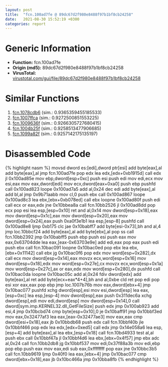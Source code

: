```yaml
---
layout: post
title:  "fcn.100ad7fe @ 89dc67d2f980e8488f97b1bf8cb24258"
date:   2021-08-30 15:52:19 +0300
categories: report
---
```


# Generic Information
- **Function:** fcn.100ad7fe
- **Origin (md5):** 89dc67d2f980e8488f97b1bf8cb24258
- **VirusTotal:** [virustotal.com/gui/file/89dc67d2f980e8488f97b1bf8cb24258][virustotal_ref]



# Similar Functions

1. [fcn.1078cdb6][similar_1_ref] (sim.: 0.9365359455185533)
2. [fcn.1007ffca][similar_2_ref] (sim.: 0.9272500851553225)
3. [fcn.1009636f][similar_3_ref] (sim.: 0.9266305727680415)
4. [fcn.1004b25f][similar_4_ref] (sim.: 0.9258513477906685)
5. [fcn.1099a82f][similar_5_ref] (sim.: 0.9257142175135197)


# Disassembled Code

{% highlight nasm %}
movsd dword es:[edi],dword ptr[esi]
add byte[eax],al
add byte[eax],al
jmp fcn.100ad7fe
pop edx
lea edx,[edx+0xb1915d]
call edx
jl 0x100ad85e
mov ebp,dword[esp+0xc]
push esi
push edi
mov edi,ecx
mov esi,eax
mov eax,dword[edi]
mov ecx,dword[eax+0xa0]
push ebp
pushfd 
call 0x100ad823
loope 0x100ad7a5
add al,0x24
dec edi
add byte[eax],al
add bl,al
jmp 0x9b71aabb
mov cl,0
push ebx
call 0x100ad867
loope 0x100ad8c3
lea ebx,[ebx+0xb078ed]
call ebx
loopne 0x100ad80f
push edi
call ecx
or eax,edx
jne 0x10bbea8a
call fcn.10bb2526
jl 0x100ad8dd
pop ecx
pop esi
lea esp,[esp+0x10]
ret 
and al,0x14
mov dword[esp+0x18],eax
mov dword[esp+0x1c],eax
mov dword[esp+0x20],eax
mov dword[esp+0x24],eax
push 0xa0f3e1b1
lea esp,[esp-8]
pushfd 
call 0x100ad8e8
ljmp 0xb175
clc 
jae 0x10babff7
add byte[esi-0x73],bh
and al,4
jmp loc.10bbcf24
add byte[eax],al
add byte[ebx],al
pop ss
call fcn.10bb2392
jmp 0x10babff5
push ebp
push esi
push eax
mov eax,0x63704dde
lea eax,[eax-0x63703e9e]
add edi,eax
pop eax
push edi
push ebx
call fcn.10bac091
loopne 0x10bac0ed
pop ebx
lea ebx,[ebx+0x11142]
call ebx
jg 0x10bac0f6
pop edx
mov word[esp+0x282],dx
call ecx
mov dword[esp+0x14],eax
movzx ecx,word[esp+0x16]
mov dword[esp+0x18],edx
mov word[esp+0x27e],cx
movzx ecx,word[esp+0x1a]
mov word[esp+0x27c],ax
or eax,edx
mov word[esp+0x280],dx
pushfd 
call 0x10bac0da
loopne 0x10bac05c
add al,0x24
fdiv dword[edx]
add byte[eax],al
ret 
add byte[ecx+eax*4+4],bh
and al,0xbe
cld 
ret 
pop edi
pop esi
xor eax,eax
pop ebp
jmp loc.1007b76b
mov eax,dword[ebx+4]
jmp 0x10bac077
pushfd 
xchg dword[esp],esi
mov esi,dword[esp]
lea eax,[esp+0xc]
lea esp,[esp-4]
mov dword[esp],eax
push 0x311dec6a
xchg dword[esp],edi
mov edi,dword[esp]
mov dword[esp+0x14],0
call dword[sym.imp.KERNEL32.dll_GetFileSize]
push edx
jmp 0x100ab923
add esi,4
jmp 0x10bcbd74
cmp byte[esp+0x10],0
je 0x10baff91
jmp 0x10bbf3ed
mov eax,0x32477af3
lea eax,[eax-0x32477ae3]
mov eax,eax
cmp dword[esi+0x18],eax
jb 0x10bbdb68
push edx
call fcn.10bbf40b
jle 0x10bbf466
pop edx
lea edx,[edx+0xed5]
call edx
jmp 0x14e058a6
lea esp,[esp+4]
add byte[eax],al
lea ebx,[esp+0x18]
call fcn.10bd4933
test al,al
push ebx
call 0x10bbf47a
jl 0x10bbf4d6
lea ebx,[ebx+0x4f57]
jmp ebx
adc al,0x24
call fcn.10bb2db8
jg 0x10bbf537
mov edi,0x37f88a3b
mov edi,ebp
pop ebp
push eax
mov eax,edi
sub eax,0xffffffff
pop eax
jne 0x10bbc3b5
call fcn.10bb9619
ljmp 0x40f0
lea eax,[ebx+4]
jmp 0x10bac077
cmp dword[ebx+0x18],eax
jb 0x10bc466a
jmp 0x10bba8fb
{% endhighlight %}


[similar_1_ref]: /report/fcn.1078cdb6@89dc67d2f980e8488f97b1bf8cb24258
[similar_2_ref]: /report/fcn.1007ffca@89dc67d2f980e8488f97b1bf8cb24258
[similar_3_ref]: /report/fcn.1009636f@dde27fc6c0c4289c00f67b8891723ae8
[similar_4_ref]: /report/fcn.1004b25f@89dc67d2f980e8488f97b1bf8cb24258
[similar_5_ref]: /report/fcn.1099a82f@89dc67d2f980e8488f97b1bf8cb24258
[virustotal_ref]: https://www.virustotal.com/gui/file/89dc67d2f980e8488f97b1bf8cb24258